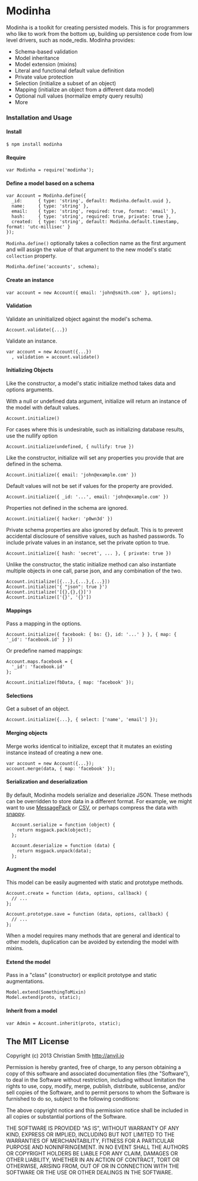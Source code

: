 # Modinha

Modinha is a toolkit for creating persisted models. This is for programmers who like to work from the bottom up, building up persistence code from low level drivers, such as node_redis. Modinha provides:

* Schema-based validation
* Model inheritance
* Model extension (mixins)
* Literal and functional default value definition
* Private value protection
* Selection (initialize a subset of an object)
* Mapping (initialize an object from a different data model)
* Optional null values (normalize empty query results)
* More



### Installation and Usage

#### Install

    $ npm install modinha

#### Require

    var Modinha = require('modinha');


#### Define a model based on a schema

    var Account = Modinha.define({
      _id:      { type: 'string', default: Modinha.default.uuid },
      name:     { type: 'string' },
      email:    { type: 'string', required: true, format: 'email' },
      hash:     { type: 'string', required: true, private: true },
      created:  { type: 'string', default: Modinha.default.timestamp, format: 'utc-millisec' }
    });

`Modinha.define()` optionally takes a collection name as the first argument and will assign the value of that argument to the new model's static `collection` property.

    Modinha.define('accounts', schema);


#### Create an instance

    var account = new Account({ email: 'john@smith.com' }, options);


#### Validation

Validate an uninitialized object against the model's schema.

    Account.validate({...})

Validate an instance.

    var account = new Account({...})
      , validation = account.validate()


#### Initializing Objects

Like the constructor, a model's static initialize method takes data and options arguments. 
    
With a null or undefined data argument, initialize will return an instance of the model with default values.

    Account.initialize()

For cases where this is undesirable, such as initializing database results, use the nullify option

    Account.initialize(undefined, { nullify: true })

Like the constructor, initialize will set any properties you provide that are defined in the schema.

    Account.initialize({ email: 'john@example.com' })

Default values will not be set if values for the property are provided.

    Account.initialize({ _id: '...', email: 'john@example.com' })

Properties not defined in the schema are ignored.

    Account.initialize({ hacker: 'p0wn3d' })

Private schema properties are also ignored by default. This is to prevent accidental disclosure of sensitive values, such as hashed passwords. To include private values in an instance, set the private option to true.

    Account.initialize({ hash: 'secret', ... }, { private: true })

Unlike the constructor, the static initialize method can also instantiate multiple objects in one call, parse json, and any combination of the two.

    Account.initialize([{...},{...},{...}])
    Account.initialize('{ "json": true }')
    Account.initialize('[{},{},{}]')
    Account.initialize(['{}', '{}'])
    
    
#### Mappings

Pass a mapping in the options.

    Account.initialize({ facebook: { bs: {}, id: '...' } }, { map: { '_id': 'facebook.id' } })

Or predefine named mappings:

    Account.maps.facebook = {
      '_id': 'facebook.id'
    };

    Account.initialize(fbData, { map: 'facebook' });


#### Selections

Get a subset of an object.

    Account.initialize({...}, { select: ['name', 'email'] });


#### Merging objects

Merge works identical to initialize, except that it mutates an existing instance instead of creating a new one.

    var account = new Account({...});
    account.merge(data, { map: 'facebook' });


#### Serialization and deserialization

By default, Modinha models serialize and deserialize JSON. These methods can be overridden to store data in a different format. For example, we might want to use [MessagePack](http://msgpack.org/) or [CSV](https://tools.ietf.org/html/rfc4180), or perhaps compress the data with [snappy](https://code.google.com/p/snappy/).

      Account.serialize = function (object) {
        return msgpack.pack(object);
      };

      Account.deserialize = function (data) {
        return msgpack.unpack(data);
      };

#### Augment the model

This model can be easily augmented with static and prototype methods.

    Account.create = function (data, options, callback) {
      // ...
    };

    Account.prototype.save = function (data, options, callback) {
      // ...
    };

When a model requires many methods that are general and identical to other models, duplication can be avoided by extending the model with mixins.


#### Extend the model

Pass in a "class" (constructor) or explicit prototype and static augmentations.

    Model.extend(SomethingToMixin)
    Model.extend(proto, static);

#### Inherit from a model

    var Admin = Account.inherit(proto, static);



## The MIT License

Copyright (c) 2013 Christian Smith http://anvil.io

Permission is hereby granted, free of charge, to any person obtaining a copy
of this software and associated documentation files (the "Software"), to deal
in the Software without restriction, including without limitation the rights
to use, copy, modify, merge, publish, distribute, sublicense, and/or sell
copies of the Software, and to permit persons to whom the Software is
furnished to do so, subject to the following conditions:

The above copyright notice and this permission notice shall be included in
all copies or substantial portions of the Software.

THE SOFTWARE IS PROVIDED "AS IS", WITHOUT WARRANTY OF ANY KIND, EXPRESS OR
IMPLIED, INCLUDING BUT NOT LIMITED TO THE WARRANTIES OF MERCHANTABILITY,
FITNESS FOR A PARTICULAR PURPOSE AND NONINFRINGEMENT. IN NO EVENT SHALL THE
AUTHORS OR COPYRIGHT HOLDERS BE LIABLE FOR ANY CLAIM, DAMAGES OR OTHER
LIABILITY, WHETHER IN AN ACTION OF CONTRACT, TORT OR OTHERWISE, ARISING FROM,
OUT OF OR IN CONNECTION WITH THE SOFTWARE OR THE USE OR OTHER DEALINGS IN
THE SOFTWARE.
